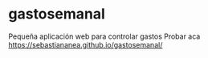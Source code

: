 # gastosemanal
Pequeña aplicación web para controlar gastos
Probar aca https://sebastiananea.github.io/gastosemanal/
